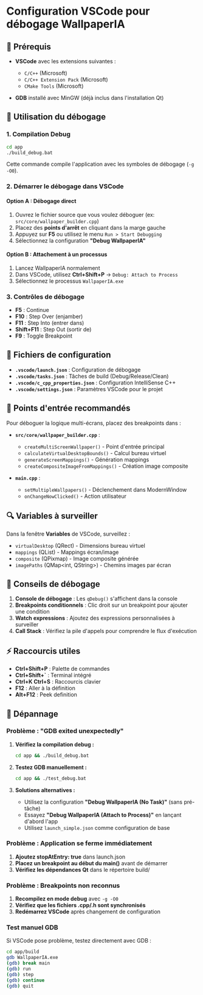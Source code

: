 # Configuration VSCode pour débogage WallpaperIA

## 🔧 Prérequis

- **VSCode** avec les extensions suivantes :
  - `C/C++` (Microsoft)
  - `C/C++ Extension Pack` (Microsoft)
  - `CMake Tools` (Microsoft)

- **GDB** installé avec MinGW (déjà inclus dans l'installation Qt)

## 🚀 Utilisation du débogage

### 1. Compilation Debug
```bash
cd app
./build_debug.bat
```
Cette commande compile l'application avec les symboles de débogage (`-g -O0`).

### 2. Démarrer le débogage dans VSCode

#### Option A : Débogage direct
1. Ouvrez le fichier source que vous voulez déboguer (ex: `src/core/wallpaper_builder.cpp`)
2. Placez des **points d'arrêt** en cliquant dans la marge gauche
3. Appuyez sur **F5** ou utilisez le menu `Run > Start Debugging`
4. Sélectionnez la configuration **"Debug WallpaperIA"**

#### Option B : Attachement à un processus
1. Lancez WallpaperIA normalement
2. Dans VSCode, utilisez **Ctrl+Shift+P** → `Debug: Attach to Process`
3. Sélectionnez le processus `WallpaperIA.exe`

### 3. Contrôles de débogage

- **F5** : Continue
- **F10** : Step Over (enjamber)
- **F11** : Step Into (entrer dans)
- **Shift+F11** : Step Out (sortir de)
- **F9** : Toggle Breakpoint

## 📁 Fichiers de configuration

- **`.vscode/launch.json`** : Configuration de débogage
- **`.vscode/tasks.json`** : Tâches de build (Debug/Release/Clean)
- **`.vscode/c_cpp_properties.json`** : Configuration IntelliSense C++
- **`.vscode/settings.json`** : Paramètres VSCode pour le projet

## 🎯 Points d'entrée recommandés

Pour déboguer la logique multi-écrans, placez des breakpoints dans :

- **`src/core/wallpaper_builder.cpp`** :
  - `createMultiScreenWallpaper()` - Point d'entrée principal
  - `calculateVirtualDesktopBounds()` - Calcul bureau virtuel
  - `generateScreenMappings()` - Génération mappings
  - `createCompositeImageFromMappings()` - Création image composite

- **`main.cpp`** :
  - `setMultipleWallpapers()` - Déclenchement dans ModernWindow
  - `onChangeNowClicked()` - Action utilisateur

## 🔍 Variables à surveiller

Dans la fenêtre **Variables** de VSCode, surveillez :
- `virtualDesktop` (QRect) - Dimensions bureau virtuel
- `mappings` (QList<ScreenMapping>) - Mappings écran/image
- `composite` (QPixmap) - Image composite générée
- `imagePaths` (QMap<int, QString>) - Chemins images par écran

## 📝 Conseils de débogage

1. **Console de débogage** : Les `qDebug()` s'affichent dans la console
2. **Breakpoints conditionnels** : Clic droit sur un breakpoint pour ajouter une condition
3. **Watch expressions** : Ajoutez des expressions personnalisées à surveiller
4. **Call Stack** : Vérifiez la pile d'appels pour comprendre le flux d'exécution

## ⚡ Raccourcis utiles

- **Ctrl+Shift+P** : Palette de commandes
- **Ctrl+Shift+`** : Terminal intégré
- **Ctrl+K Ctrl+S** : Raccourcis clavier
- **F12** : Aller à la définition
- **Alt+F12** : Peek definition

## 🔧 Dépannage

### Problème : "GDB exited unexpectedly"

1. **Vérifiez la compilation debug :**
   ```bash
   cd app && ./build_debug.bat
   ```

2. **Testez GDB manuellement :**
   ```bash
   cd app && ./test_debug.bat
   ```

3. **Solutions alternatives :**
   - Utilisez la configuration **"Debug WallpaperIA (No Task)"** (sans pré-tâche)
   - Essayez **"Debug WallpaperIA (Attach to Process)"** en lançant d'abord l'app
   - Utilisez `launch_simple.json` comme configuration de base

### Problème : Application se ferme immédiatement

1. **Ajoutez stopAtEntry: true** dans launch.json
2. **Placez un breakpoint au début du main()** avant de démarrer
3. **Vérifiez les dépendances Qt** dans le répertoire build/

### Problème : Breakpoints non reconnus

1. **Recompilez en mode debug** avec `-g -O0`
2. **Vérifiez que les fichiers .cpp/.h sont synchronisés**
3. **Redémarrez VSCode** après changement de configuration

### Test manuel GDB

Si VSCode pose problème, testez directement avec GDB :

```bash
cd app/build
gdb WallpaperIA.exe
(gdb) break main
(gdb) run
(gdb) step
(gdb) continue
(gdb) quit
```